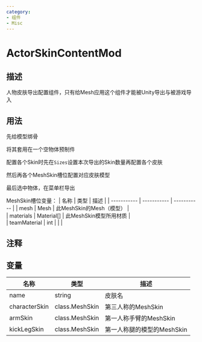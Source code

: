 ```yaml
---
category: 
- 组件
- Misc
---
```

# ActorSkinContentMod
## 描述

人物皮肤导出配置组件，只有给Mesh应用这个组件才能被Unity导出与被游戏导入

## 用法

先给模型绑骨

将其套用在一个空物体预制件

配置各个Skin时先在`Sizes`设置本次导出的Skin数量再配置各个皮肤

然后再各个MeshSkin槽位配置对应皮肤模型

最后选中物体，在菜单栏导出

MeshSkin槽位变量：
| 名称 | 类型 | 描述 |
| ----------- | ----------- | ----------- |
| mesh | Mesh | 此MeshSkin的Mesh（模型） |  
| materials | Material[] | 此MeshSkin模型所用材质 |  
| teamMaterial  | int |  |   |  

## 注释

## 变量
| 名称 | 类型 | 描述 |
| ----------- | ----------- | ----------- |
| name  | string | 皮肤名 |  
| characterSkin | class.MeshSkin | 第三人称的MeshSkin |  
| armSkin | class.MeshSkin | 第一人称手臂的MeshSkin |  
| kickLegSkin | class.MeshSkin | 第一人称腿的模型的MeshSkin |  